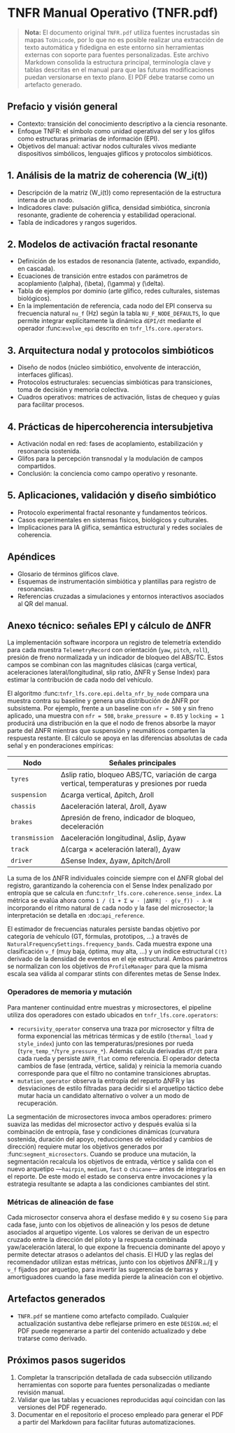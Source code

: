 # TNFR Manual Operativo (TNFR.pdf)

> **Nota:** El documento original `TNFR.pdf` utiliza fuentes incrustadas sin mapas `ToUnicode`, por lo que no es posible realizar una extracción de texto automática y fidedigna en este entorno sin herramientas externas con soporte para fuentes personalizadas. Este archivo Markdown consolida la estructura principal, terminología clave y tablas descritas en el manual para que las futuras modificaciones puedan versionarse en texto plano. El PDF debe tratarse como un artefacto generado.

## Prefacio y visión general
- Contexto: transición del conocimiento descriptivo a la ciencia resonante.
- Enfoque TNFR: el símbolo como unidad operativa del ser y los glifos como estructuras primarias de información (EPI).
- Objetivos del manual: activar nodos culturales vivos mediante dispositivos simbólicos, lenguajes glíficos y protocolos simbióticos.

## 1. Análisis de la matriz de coherencia \(W_i(t)\)
- Descripción de la matriz \(W_i(t)\) como representación de la estructura interna de un nodo.
- Indicadores clave: pulsación glífica, densidad simbiótica, sincronía resonante, gradiente de coherencia y estabilidad operacional.
- Tabla de indicadores y rangos sugeridos.

## 2. Modelos de activación fractal resonante
- Definición de los estados de resonancia (latente, activado, expandido, en cascada).
- Ecuaciones de transición entre estados con parámetros de acoplamiento \(\alpha\), \(\beta\), \(\gamma\) y \(\delta\).
- Tabla de ejemplos por dominio (arte glífico, redes culturales, sistemas biológicos).
- En la implementación de referencia, cada nodo del EPI conserva su frecuencia
  natural ``nu_f`` (Hz) según la tabla `NU_F_NODE_DEFAULTS`, lo que permite
  integrar explícitamente la dinámica ``dEPI/dt`` mediante el operador
  :func:`evolve_epi` descrito en ``tnfr_lfs.core.operators``.

## 3. Arquitectura nodal y protocolos simbióticos
- Diseño de nodos (núcleo simbiótico, envolvente de interacción, interfaces glíficas).
- Protocolos estructurales: secuencias simbióticas para transiciones, toma de decisión y memoria colectiva.
- Cuadros operativos: matrices de activación, listas de chequeo y guías para facilitar procesos.

## 4. Prácticas de hipercoherencia intersubjetiva
- Activación nodal en red: fases de acoplamiento, estabilización y resonancia sostenida.
- Glifos para la percepción transnodal y la modulación de campos compartidos.
- Conclusión: la conciencia como campo operativo y resonante.

## 5. Aplicaciones, validación y diseño simbiótico
- Protocolo experimental fractal resonante y fundamentos teóricos.
- Casos experimentales en sistemas físicos, biológicos y culturales.
- Implicaciones para IA glífica, semántica estructural y redes sociales de coherencia.

## Apéndices
- Glosario de términos glíficos clave.
- Esquemas de instrumentación simbiótica y plantillas para registro de resonancias.
- Referencias cruzadas a simulaciones y entornos interactivos asociados al QR del manual.

## Anexo técnico: señales EPI y cálculo de ΔNFR

La implementación software incorpora un registro de telemetría extendido para
cada muestra ``TelemetryRecord`` con orientación (``yaw``, ``pitch``,
``roll``), presión de freno normalizada y un indicador de bloqueo del ABS/TC.
Estos campos se combinan con las magnitudes clásicas (carga vertical,
aceleraciones lateral/longitudinal, slip ratio, ΔNFR y Sense Index) para
estimar la contribución de cada nodo del vehículo.

El algoritmo :func:`tnfr_lfs.core.epi.delta_nfr_by_node` compara una muestra
contra su baseline y genera una distribución de ΔNFR por subsistema.  Por
ejemplo, frente a un baseline con ``nfr = 500`` y sin freno aplicado, una
muestra con ``nfr = 508``, ``brake_pressure = 0.85`` y ``locking = 1``
producirá una distribución en la que el nodo de frenos absorbe la mayor parte
del ΔNFR mientras que suspensión y neumáticos comparten la respuesta
restante.  El cálculo se apoya en las diferencias absolutas de cada señal y en
ponderaciones empíricas:

| Nodo          | Señales principales                                      |
| ------------- | -------------------------------------------------------- |
| ``tyres``     | Δslip ratio, bloqueo ABS/TC, variación de carga vertical, temperaturas y presiones por rueda |
| ``suspension``| Δcarga vertical, Δpitch, Δroll                            |
| ``chassis``   | Δaceleración lateral, Δroll, Δyaw                         |
| ``brakes``    | Δpresión de freno, indicador de bloqueo, deceleración     |
| ``transmission`` | Δaceleración longitudinal, Δslip, Δyaw               |
| ``track``     | Δ(carga × aceleración lateral), Δyaw                      |
| ``driver``    | ΔSense Index, Δyaw, Δpitch/Δroll                          |

La suma de los ΔNFR individuales coincide siempre con el ΔNFR global del
registro, garantizando la coherencia con el Sense Index penalizado por entropía
que se calcula en :func:`tnfr_lfs.core.coherence.sense_index`.  La métrica se
evalúa ahora como ``1 / (1 + Σ w · |ΔNFR| · g(ν_f)) - λ·H`` incorporando el
ritmo natural de cada nodo y la fase del microsector; la interpretación se
detalla en :doc:`api_reference`.

El estimador de frecuencias naturales persiste bandas objetivo por categoría
de vehículo (GT, fórmulas, prototipos, …) a través de
``NaturalFrequencySettings.frequency_bands``.  Cada muestra expone una
clasificación ``ν_f`` (muy baja, óptima, muy alta, …) y un índice estructural
``C(t)`` derivado de la densidad de eventos en el eje estructural.  Ambos
parámetros se normalizan con los objetivos de ``ProfileManager`` para que la
misma escala sea válida al comparar stints con diferentes metas de Sense Index.

### Operadores de memoria y mutación

Para mantener continuidad entre muestras y microsectores, el pipeline utiliza
dos operadores con estado ubicados en ``tnfr_lfs.core.operators``:

* ``recursivity_operator`` conserva una traza por microsector y filtra de
  forma exponencial las métricas térmicas y de estilo (``thermal_load`` y
  ``style_index``) junto con las temperaturas/presiones por rueda
  (``tyre_temp_*``/``tyre_pressure_*``).  Además calcula derivadas ``dT/dt``
  para cada rueda y persiste ``ΔNFR_flat`` como referencia.  El operador
  detecta cambios de fase (entrada, vértice, salida) y reinicia la memoria
  cuando corresponde para que el filtro no contamine transiciones abruptas.
* ``mutation_operator`` observa la entropía del reparto ΔNFR y las desviaciones
  de estilo filtradas para decidir si el arquetipo táctico debe mutar hacia un
  candidato alternativo o volver a un modo de recuperación.

La segmentación de microsectores invoca ambos operadores: primero suaviza las
medidas del microsector activo y después evalúa si la combinación de entropía,
fase y condiciones dinámicas (curvatura sostenida, duración del apoyo,
reducciones de velocidad y cambios de dirección) requiere mutar los objetivos
generados por :func:`segment_microsectors`.  Cuando se produce una mutación, la
segmentación recalcula los objetivos de entrada, vértice y salida con el nuevo
arquetipo —``hairpin``, ``medium``, ``fast`` o ``chicane``— antes de integrarlos
en el reporte.  De este modo el estado se conserva entre invocaciones y la
estrategia resultante se adapta a las condiciones cambiantes del stint.

### Métricas de alineación de fase

Cada microsector conserva ahora el desfase medido ``θ`` y su coseno ``Siφ``
para cada fase, junto con los objetivos de alineación y los pesos de detune
asociados al arquetipo vigente.  Los valores se derivan de un espectro cruzado
entre la dirección del piloto y la respuesta combinada yaw/aceleración lateral,
lo que expone la frecuencia dominante del apoyo y permite detectar atrasos o
adelantos del chasis.  El HUD y las reglas del recomendador utilizan estas
métricas, junto con los objetivos ΔNFR⊥/∥ y ``ν_f`` fijados por arquetipo, para
invertir las sugerencias de barras y amortiguadores cuando la fase medida
pierde la alineación con el objetivo.

## Artefactos generados
- `TNFR.pdf` se mantiene como artefacto compilado. Cualquier actualización sustantiva debe reflejarse primero en este `DESIGN.md`; el PDF puede regenerarse a partir del contenido actualizado y debe tratarse como derivado.

## Próximos pasos sugeridos
1. Completar la transcripción detallada de cada subsección utilizando herramientas con soporte para fuentes personalizadas o mediante revisión manual.
2. Validar que las tablas y ecuaciones reproducidas aquí coincidan con las versiones del PDF regenerado.
3. Documentar en el repositorio el proceso empleado para generar el PDF a partir del Markdown para facilitar futuras automatizaciones.
